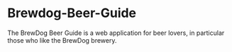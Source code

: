 # Brewdog-Beer-Guide
The BrewDog Beer Guide is a web application for beer lovers, in particular those who like the BrewDog brewery.
